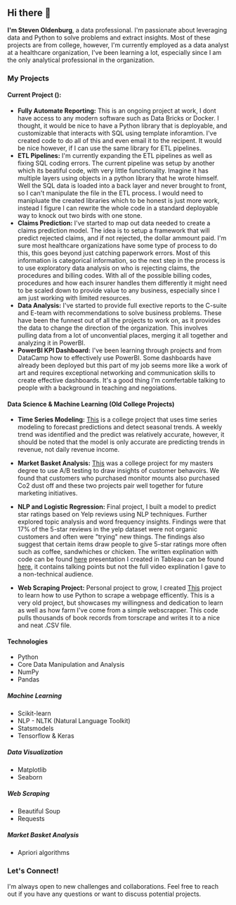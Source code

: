 ## Hi there 👋

**I'm Steven Oldenburg**, a data professional. I'm passionate about leveraging data and Python to solve problems and extract insights.  Most of these projects are from college, however, I'm currently employed as a data analyst at a healthcare organization, I've been learning a lot, especially since I am the only analytical professional in the organization.

### My Projects

#### Current Project ():
* **Fully Automate Reporting:** This is an ongoing project at work, I dont have access to any modern software such as Data Bricks or Docker. I thought, it would be nice to have a Python library that is deployable, and customizable that interacts with SQL using template inforamtion.  I've created code to do all of this and even email it to the recipent.  It would be nice however, if I can use the same library for ETL pipelines.
* **ETL Pipelines:** I'm currently expanding the ETL pipelines as well as fixing SQL coding errors.  The current pipeline was setup by another which its beatiful code, with very little functionality.  Imagine it has multiple layers using objects in a python library that he wrote himself.  Well the SQL data is loaded into a back layer and never brought to front, so I can't manipulate the file in the ETL process.  I would need to manipluate the created libraries which to be honest is just more work, instead I figure I can rewrite the whole code in a standard deployable way to knock out two birds with one stone.
* **Claims Prediction:** I've started to map out data needed to create a claims prediction model.  The idea is to setup a framework that will predict rejected claims, and if not rejected, the dollar ammount paid. I'm sure most healthcare organizations have some type of process to do this, this goes beyond just catching paperwork errors.  Most of this information is categorical information, so the next step in the process is to use exploratory data analysis on who is rejecting claims, the procedures and billing codes.  With all of the possible billing codes, procedures and how each insurer handles them differently it might need to be scaled down to provide value to any business, especially since I am just working with limited resources.
* **Data Analysis:** I've started to provide full exective reports to the C-suite and E-team with recommendations to solve business problems.  These have been the funnest out of all the projects to work on, as it provides the data to change the direction of the organization.  This involves pulling data from a lot of unconvential places, merging it all together and analyzing it in PowerBI.
* **PowerBI KPI Dashboard:**  I've been learning through projects and from DataCamp how to effectively use PowerBI.  Some dashboards have already been deployed but this part of my job seems more like a work of art and requires exceptional networking and communication skills to create effective dashboards.  It's a good thing I'm comfertable talking to people with a background in teaching and negoiations.

#### Data Science & Machine Learning (Old College Projects)

* **Time Series Modeling:** [This](https://github.com/MrOldenburg/Data-Science/blob/main/Time_Series_Modeling.pdf) is a college project that uses time series modeling to forecast predictions and detect seasonal trends.  A weekly trend was identified and the predict was relatively accurate, however, it should be noted that the model is only accurate are predicting trends in revenue, not daily revenue income.

* **Market Basket Analysis:** [This](https://github.com/MrOldenburg/Data-Science/blob/main/Market_Basket.pdf) was a college project for my masters degree to use A/B testing to draw insights of customer behavoirs.  We found that customers who purchased monitor mounts also purchased Co2 dust off and these two projects pair well together for future marketing initiatives.

* **NLP and Logistic Regression:** Final project, I built a model to predict star ratings based on Yelp reviews using NLP techniques. Further explored topic analysis and word frequency insights.  Findings were that 17% of the 5-star reviews in the yelp dataset were not organic customers and often were "trying" new things.  The findings also suggest that certain items draw people to give 5-star ratings more often such as coffee, sandwhiches or chicken.  The written explination with code can be found [here](https://github.com/MrOldenburg/Data-Science/blob/main/Market_Basket.pdf) presentation I created in Tableau can be found [here](https://public.tableau.com/app/profile/steven.oldenburg5836/viz/YelpDatasetPresentation/Study), it contains talking points but not the full video explination I gave to a non-technical audience.

* **Web Scraping Project:** Personal project to grow, I created [This](https://github.com/MrOldenburg/Data-Science/blob/main/Toscrape-Books-Example.ipynb) project to learn how to use Python to scrape a webpage efficently.  This is a very old project, but showcases my willingness and dedication to learn as well as how farm I've come from a simple webscrapper.  This code pulls thousands of book records from torscrape and writes it to a nice and neat .CSV file.

#### Technologies
* Python
* Core Data Manipulation and Analysis
* NumPy
* Pandas
##### Machine Learning
* Scikit-learn
* NLP - NLTK (Natural Language Toolkit)
* Statsmodels
* Tensorflow & Keras
##### Data Visualization
* Matplotlib
* Seaborn
##### Web Scraping
* Beautiful Soup
* Requests
##### Market Basket Analysis
* Apriori algorithms

### Let's Connect!
I'm always open to new challenges and collaborations. Feel free to reach out if you have any questions or want to discuss potential projects.
